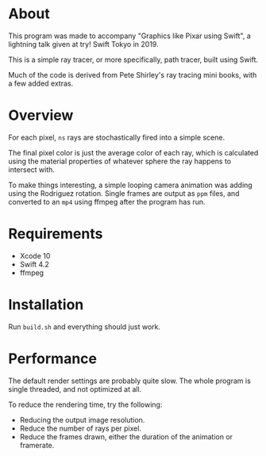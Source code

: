 # About

This program was made to accompany "Graphics like Pixar using Swift", a lightning talk given at try! Swift Tokyo in 2019.

This is a simple ray tracer, or more specifically, path tracer, built using Swift.

Much of the code is derived from Pete Shirley's ray tracing mini books, with a few added extras.

# Overview

For each pixel, `ns` rays are stochastically fired into a simple scene. 

The final pixel color is just the average color of each ray, which is calculated using the material properties of whatever sphere the ray happens to intersect with.

To make things interesting, a simple looping camera animation was adding using the Rodriguez rotation. Single frames are output as `ppm` files, and converted to an `mp4` using ffmpeg after the program has run.

# Requirements

- Xcode 10
- Swift 4.2
- ffmpeg

# Installation

Run `build.sh` and everything should just work.

# Performance

The default render settings are probably quite slow. The whole program is single threaded, and not optimized at all.

To reduce the rendering time, try the following:

- Reducing the output image resolution.
- Reduce the number of rays per pixel.
- Reduce the frames drawn, either the duration of the animation or framerate.
